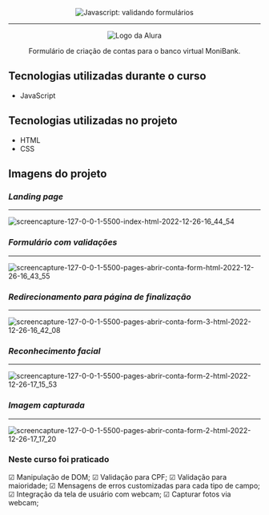 <p align="center"> <img src="https://imgur.com/mIBmcEL.png" alt="Javascript: validando formulários"> </p>

<hr>

<p align="center"> <img src="https://github.com/MonicaHillman/aluraplay-requisicoes/blob/main/img/logo.png" alt="Logo da Alura"> </p>
<p align="center">Formulário de criação de contas para o banco virtual MoniBank.</p>

## Tecnologias utilizadas durante o curso
* JavaScript

## Tecnologias utilizadas no projeto
* HTML
* CSS

## Imagens do projeto

### *Landing page*
_____

![screencapture-127-0-0-1-5500-index-html-2022-12-26-16_44_54](https://user-images.githubusercontent.com/104286173/209579733-61871aeb-0de1-42b3-b776-bd70d9caa5a0.png)

### *Formulário com validações*
_____

![screencapture-127-0-0-1-5500-pages-abrir-conta-form-html-2022-12-26-16_43_55](https://user-images.githubusercontent.com/104286173/209579898-69024e44-a989-48a7-86aa-492127eb0a2b.png#vitrinedev)

### *Redirecionamento para página de finalização*
_____

![screencapture-127-0-0-1-5500-pages-abrir-conta-form-3-html-2022-12-26-16_42_08](https://user-images.githubusercontent.com/104286173/209579976-967b2fbe-ad9b-439b-b8f9-50a8ff72bb79.png)

### *Reconhecimento facial*
_____
![screencapture-127-0-0-1-5500-pages-abrir-conta-form-2-html-2022-12-26-17_15_53](https://user-images.githubusercontent.com/104286173/209580989-386f54c0-8720-474f-a134-ef2f56d729f2.png)

### *Imagem capturada*
_____
![screencapture-127-0-0-1-5500-pages-abrir-conta-form-2-html-2022-12-26-17_17_20](https://user-images.githubusercontent.com/104286173/209581061-2411278b-9f54-4240-9162-cfb2398416e6.png)

### Neste curso foi praticado

☑︎ Manipulação de DOM;
☑︎ Validação para CPF;
☑︎ Validação para maioridade;
☑︎ Mensagens de erros customizadas para cada tipo de campo;
☑︎ Integração da tela de usuário com webcam;
☑︎ Capturar fotos via webcam;





